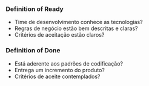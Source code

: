 ### Definition of Ready

- Time de desenvolvimento conhece as tecnologias?
- Regras de negócio estão bem descritas e claras?
- Critérios de aceitação estão claros?

### Definition of Done

- Está aderente aos padrões de codificação?
- Entrega um incremento do produto?
- Critérios de aceite contemplados?
